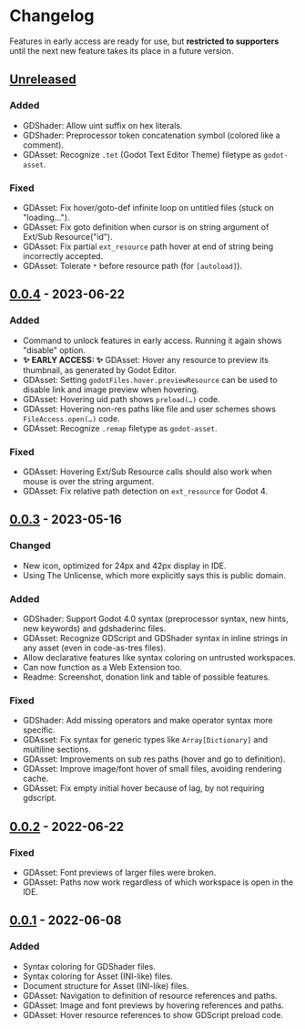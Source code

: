 # Changelog
<!-- Types of changes: Security, Removed, Deprecated, Changed, Added, Fixed -->

Features in early access are ready for use, but **restricted to supporters** until the next new feature takes its place in a future version.

## [Unreleased]
### Added
- GDShader: Allow uint suffix on hex literals.
- GDShader: Preprocessor token concatenation symbol (colored like a comment).
- GDAsset: Recognize `.tet` (Godot Text Editor Theme) filetype as `godot-asset`.
### Fixed
- GDAsset: Fix hover/goto-def infinite loop on untitled files (stuck on "loading...").
- GDAsset: Fix goto definition when cursor is on string argument of Ext/Sub Resource("id").
- GDAsset: Fix partial `ext_resource` path hover at end of string being incorrectly accepted.
- GDAsset: Tolerate `*` before resource path (for `[autoload]`).

## [0.0.4] - 2023-06-22
### Added
- Command to unlock features in early access. Running it again shows "disable" option.
- **✨ EARLY ACCESS: ✨** GDAsset: Hover any resource to preview its thumbnail, as generated by Godot Editor.
- GDAsset: Setting `godotFiles.hover.previewResource` can be used to disable link and image preview when hovering.
- GDAsset: Hovering uid path shows `preload(…)` code.
- GDAsset: Hovering non-res paths like file and user schemes shows `FileAccess.open(…)` code.
- GDAsset: Recognize `.remap` filetype as `godot-asset`.
### Fixed
- GDAsset: Hovering Ext/Sub Resource calls should also work when mouse is over the string argument.
- GDAsset: Fix relative path detection on `ext_resource` for Godot 4.

## [0.0.3] - 2023-05-16
### Changed
- New icon, optimized for 24px and 42px display in IDE.
- Using The Unlicense, which more explicitly says this is public domain.
### Added
- GDShader: Support Godot 4.0 syntax (preprocessor syntax, new hints, new keywords) and gdshaderinc files.
- GDAsset: Recognize GDScript and GDShader syntax in inline strings in any asset (even in code-as-tres files).
- Allow declarative features like syntax coloring on untrusted workspaces.
- Can now function as a Web Extension too.
- Readme: Screenshot, donation link and table of possible features.
### Fixed
- GDShader: Add missing operators and make operator syntax more specific.
- GDAsset: Fix syntax for generic types like `Array[Dictionary]` and multiline sections.
- GDAsset: Improvements on sub res paths (hover and go to definition).
- GDAsset: Improve image/font hover of small files, avoiding rendering cache.
- GDAsset: Fix empty initial hover because of lag, by not requiring gdscript.

## [0.0.2] - 2022-06-22
### Fixed
- GDAsset: Font previews of larger files were broken.
- GDAsset: Paths now work regardless of which workspace is open in the IDE.

## [0.0.1] - 2022-06-08
### Added
- Syntax coloring for GDShader files.
- Syntax coloring for Asset (INI-like) files.
- Document structure for Asset (INI-like) files.
- GDAsset: Navigation to definition of resource references and paths.
- GDAsset: Image and font previews by hovering references and paths.
- GDAsset: Hover resource references to show GDScript preload code.

[Unreleased]: https://github.com/AlfishSoftware/godot-files-vscode/compare/v0.0.4...develop
[0.0.4]: https://github.com/AlfishSoftware/godot-files-vscode/compare/v0.0.3...v0.0.4
[0.0.3]: https://github.com/AlfishSoftware/godot-files-vscode/compare/v0.0.2...v0.0.3
[0.0.2]: https://github.com/AlfishSoftware/godot-files-vscode/compare/v0.0.1...v0.0.2
[0.0.1]: https://github.com/AlfishSoftware/godot-files-vscode/compare/2301cc35...v0.0.1
